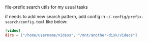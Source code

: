 file-prefix search utils for my usual tasks

if needs to add new search pattern, add config in `~/.config/prefix-search/config.toml` like below:

```toml
[video]
dirs = ["/home/username/Videos", "/mnt/another-disk/Videos"]
```

